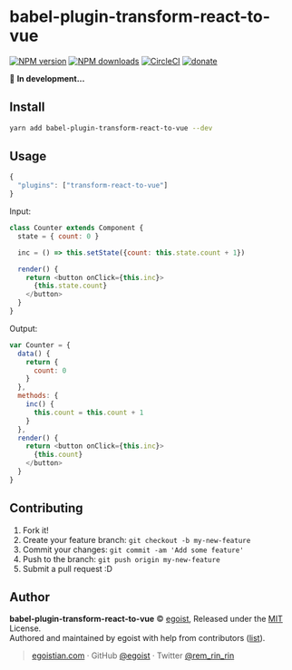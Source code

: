 # babel-plugin-transform-react-to-vue

[![NPM version](https://img.shields.io/npm/v/babel-plugin-transform-react-to-vue.svg?style=flat)](https://npmjs.com/package/babel-plugin-transform-react-to-vue) [![NPM downloads](https://img.shields.io/npm/dm/babel-plugin-transform-react-to-vue.svg?style=flat)](https://npmjs.com/package/babel-plugin-transform-react-to-vue) [![CircleCI](https://circleci.com/gh/vueact/babel-plugin-transform-react-to-vue/tree/master.svg?style=shield)](https://circleci.com/gh/vueact/babel-plugin-transform-react-to-vue/tree/master)  [![donate](https://img.shields.io/badge/$-donate-ff69b4.svg?maxAge=2592000&style=flat)](https://github.com/egoist/donate)

🚧 **In development...**

## Install

```bash
yarn add babel-plugin-transform-react-to-vue --dev
```

## Usage

```js
{
  "plugins": ["transform-react-to-vue"]
}
```

Input:

```js
class Counter extends Component {
  state = { count: 0 }

  inc = () => this.setState({count: this.state.count + 1})

  render() {
    return <button onClick={this.inc}>
      {this.state.count}
    </button>
  }
}
```

Output:

```js
var Counter = {
  data() {
    return {
      count: 0
    }
  },
  methods: {
    inc() {
      this.count = this.count + 1
    }
  },
  render() {
    return <button onClick={this.inc}>
      {this.count}
    </button>
  }
}
```

## Contributing

1. Fork it!
2. Create your feature branch: `git checkout -b my-new-feature`
3. Commit your changes: `git commit -am 'Add some feature'`
4. Push to the branch: `git push origin my-new-feature`
5. Submit a pull request :D


## Author

**babel-plugin-transform-react-to-vue** © [egoist](https://github.com/egoist), Released under the [MIT](./LICENSE) License.<br>
Authored and maintained by egoist with help from contributors ([list](https://github.com/vueact/babel-plugin-transform-react-to-vue/contributors)).

> [egoistian.com](https://egoistian.com) · GitHub [@egoist](https://github.com/egoist) · Twitter [@rem_rin_rin](https://twitter.com/rem_rin_rin)
